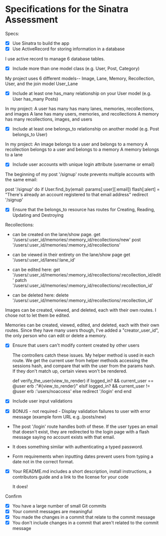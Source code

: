 # Specifications for the Sinatra Assessment

Specs:
- [x] Use Sinatra to build the app
- [x] Use ActiveRecord for storing information in a database

I use active record to manage 6 database tables.  

- [x] Include more than one model class (e.g. User, Post, Category)

My project uses 6 different models-- Image, Lane, Memory, Recollection, User, and the join model User_Lane

- [x] Include at least one has_many relationship on your User model (e.g. User has_many Posts)

In my project:
A user has many has many lanes, memories, recollections, and images
A lane has many users, memories, and recollections
A memory has many recollections, images, and users


- [x] Include at least one belongs_to relationship on another model (e.g. Post belongs_to User)

In my project:
  An image belongs to a user and belongs to a memory
  A recollection belongs to a user and belongs to a memory
  A memory belongs to a lane

- [x] Include user accounts with unique login attribute (username or email)

The beginning of my post '/signup' route prevents multiple accounts with the same email:

post '/signup' do
  if User.find_by(email: params[:user][:email])
    flash[:alert] = "There's already an account registered to that email address"
    redirect '/signup'

- [x] Ensure that the belongs_to resource has routes for Creating, Reading, Updating and Destroying

Recollections:
 * can be created on the lane/show page.  get '/users/:user_id/memories/:memory_id/recollections/new'
                                          post '/users/:user_id/memories/:memory_id/recollections'

 * can be viewed in their entirety on the lane/show page  get '/users/:user_id/lanes/:lane_id'

 * can be edited here: get '/users/:user_id/memories/:memory_id/recollections/:recollection_id/edit'
                       patch '/users/:user_id/memories/:memory_id/recollections/:recollection_id'

 * can be deleted here: delete '/users/:user_id/memories/:memory_id/recollections/:recollection_id'

Images can be created, viewed, and deleted, each with their own routes.  I chose not to let them be edited.

Memories can be created, viewed, edited, and deleted, each with their own routes.  Since they have many users though, I've added a "creator_user_id", the only person who can edit or delete a memory.  


- [x] Ensure that users can't modify content created by other users

  The controllers catch these issues.  My helper method is used in each route.  We get the current user
  from helper methods accessing the sessions hash, and compare that with the user from the params hash.  
  If they don't match up, certain views won't be rendered.

    def verify_the_user(view_to_render)
      if logged_in? && current_user == @user
        erb :"#{view_to_render}"
      elsif logged_in? && current_user != @user
        erb :'users/noaccess'
      else
        redirect '/login'
      end
    end

- [x] Include user input validations
- [x] BONUS - not required - Display validation failures to user with error message (example form URL e.g. /posts/new)

* The post '/login' route handles both of these.  If the user types an email that doesn't exist, they are
redirected to the login page with a flash message saying no account exists with that email.  

* It does something similar with authenticating a typed password.  

* Form requirements when inputting dates prevent users from typing a date not in the correct format.  


- [x] Your README.md includes a short description, install instructions, a contributors guide and a link to the license for your code

  It does!  

Confirm
- [x] You have a large number of small Git commits
- [x] Your commit messages are meaningful
- [x] You made the changes in a commit that relate to the commit message
- [x] You don't include changes in a commit that aren't related to the commit message
